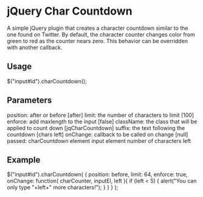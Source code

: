 # jQuery Char Countdown

A simple jQuery plugin that creates a character countdown similar to the one found on Twitter.  By default, the character counter changes color from green to red as the counter nears zero.  This behavior can be overridden with another callback. 

## Usage

  $("input#id").charCountdown();
  
## Parameters

  position: after or before [after]
  limit: the number of characters to limit [100]
  enforce: add maxlength to the input [false]
  className: the class that will be applied to count down [jqCharCountdown]
  suffix: the text following the countdown [chars left]
  onChange: callback to be called on change [null]
    passed: charCountdown element
            input element
            number of characters left

## Example
  
  $("input#id").charCountdown(
    {
      position: before,
      limit:    64,
      enforce:  true,
      onChange: function( charCounter, inputEl, left ){
        if (left < 5) {
          alert("You can only type "+left+" more characters!");
        }
      }
    }
  );